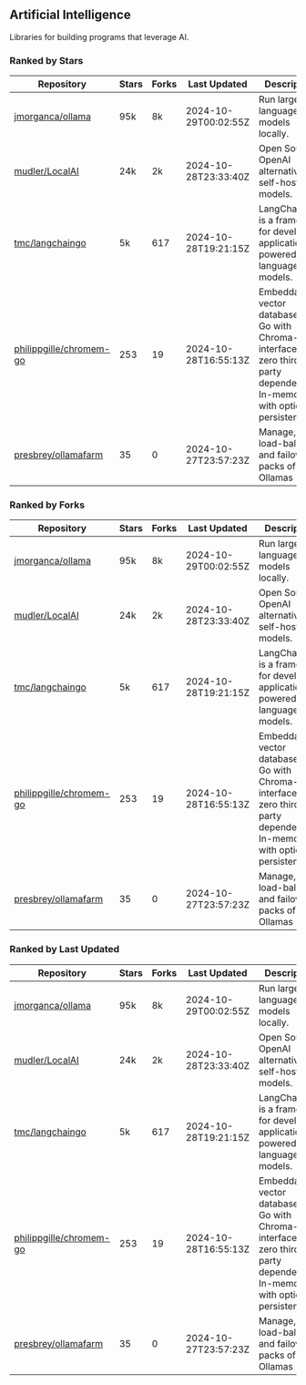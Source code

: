 ## Artificial Intelligence

Libraries for building programs that leverage AI.

### Ranked by Stars

| Repository | Stars | Forks | Last Updated | Description | 
|------------|-------|-------|--------------|-------------|
| [jmorganca/ollama](https://github.com/jmorganca/ollama) | 95k | 8k | 2024-10-29T00:02:55Z |  Run large language models locally. |
| [mudler/LocalAI](https://github.com/mudler/LocalAI) | 24k | 2k | 2024-10-28T23:33:40Z |  Open Source OpenAI alternative, self-host AI models. |
| [tmc/langchaingo](https://github.com/tmc/langchaingo) | 5k | 617 | 2024-10-28T19:21:15Z |  LangChainGo is a framework for developing applications powered by language models. |
| [philippgille/chromem-go](https://github.com/philippgille/chromem-go) | 253 | 19 | 2024-10-28T16:55:13Z |  Embeddable vector database for Go with Chroma-like interface and zero third-party dependencies. In-memory with optional persistence. |
| [presbrey/ollamafarm](https://github.com/presbrey/ollamafarm) | 35 | 0 | 2024-10-27T23:57:23Z |  Manage, load-balance, and failover packs of Ollamas |

### Ranked by Forks

| Repository | Stars | Forks | Last Updated | Description | 
|------------|-------|-------|--------------|-------------|
| [jmorganca/ollama](https://github.com/jmorganca/ollama) | 95k | 8k | 2024-10-29T00:02:55Z |  Run large language models locally. |
| [mudler/LocalAI](https://github.com/mudler/LocalAI) | 24k | 2k | 2024-10-28T23:33:40Z |  Open Source OpenAI alternative, self-host AI models. |
| [tmc/langchaingo](https://github.com/tmc/langchaingo) | 5k | 617 | 2024-10-28T19:21:15Z |  LangChainGo is a framework for developing applications powered by language models. |
| [philippgille/chromem-go](https://github.com/philippgille/chromem-go) | 253 | 19 | 2024-10-28T16:55:13Z |  Embeddable vector database for Go with Chroma-like interface and zero third-party dependencies. In-memory with optional persistence. |
| [presbrey/ollamafarm](https://github.com/presbrey/ollamafarm) | 35 | 0 | 2024-10-27T23:57:23Z |  Manage, load-balance, and failover packs of Ollamas |

### Ranked by Last Updated

| Repository | Stars | Forks | Last Updated | Description | 
|------------|-------|-------|--------------|-------------|
| [jmorganca/ollama](https://github.com/jmorganca/ollama) | 95k | 8k | 2024-10-29T00:02:55Z |  Run large language models locally. |
| [mudler/LocalAI](https://github.com/mudler/LocalAI) | 24k | 2k | 2024-10-28T23:33:40Z |  Open Source OpenAI alternative, self-host AI models. |
| [tmc/langchaingo](https://github.com/tmc/langchaingo) | 5k | 617 | 2024-10-28T19:21:15Z |  LangChainGo is a framework for developing applications powered by language models. |
| [philippgille/chromem-go](https://github.com/philippgille/chromem-go) | 253 | 19 | 2024-10-28T16:55:13Z |  Embeddable vector database for Go with Chroma-like interface and zero third-party dependencies. In-memory with optional persistence. |
| [presbrey/ollamafarm](https://github.com/presbrey/ollamafarm) | 35 | 0 | 2024-10-27T23:57:23Z |  Manage, load-balance, and failover packs of Ollamas |

